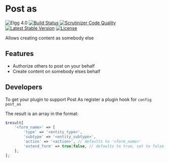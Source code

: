 Post as
===========

![Elgg 4.0](https://img.shields.io/badge/Elgg-4.0-green.svg)
[![Build Status](https://scrutinizer-ci.com/g/ColdTrick/post_as/badges/build.png?b=master)](https://scrutinizer-ci.com/g/ColdTrick/post_as/build-status/master)
[![Scrutinizer Code Quality](https://scrutinizer-ci.com/g/ColdTrick/post_as/badges/quality-score.png?b=master)](https://scrutinizer-ci.com/g/ColdTrick/post_as/?branch=master)
[![Latest Stable Version](https://poser.pugx.org/coldtrick/post_as/v/stable.svg)](https://packagist.org/packages/coldtrick/post_as)
[![License](https://poser.pugx.org/coldtrick/post_as/license.svg)](https://packagist.org/packages/coldtrick/post_as)

Allows creating content as somebody else

Features
--------

- Authorize others to post on your behalf
- Create content on somebody elses behalf

Developers
----------

To get your plugin to support Post As register a plugin hook for `config` `post_as`

The result is an array in the format:

```php
$result[
	'<form_name>' => [
		'type' => '<entity_type>',
		'subtype' => '<entity_subtype>',
		'action' => '<action>', // defaults to '<form_name>'
		'extend_form' => true|false, // defaults to true, set to false if the form already contains the post_as/input view
	],
];
```
